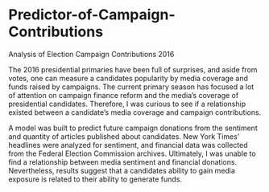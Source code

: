 # Predictor-of-Campaign-Contributions
Analysis of Election Campaign Contributions 2016

The 2016 presidential primaries have been full of surprises, and aside from votes, one can measure a candidates popularity by media coverage and funds raised by campaigns. The current primary season has focused a lot of attention on campaign finance reform and the media’s coverage of presidential candidates. Therefore, I was curious to see if a relationship existed between a candidate’s media coverage and campaign contributions.

A model was built to predict future campaign donations from the sentiment and quantity of articles published about candidates. New York Times’ headlines were analyzed for sentiment, and financial data was collected from the Federal Election Commission archives. Ultimately, I was unable to find a relationship between media sentiment and financial donations. Nevertheless, results suggest that a candidates ability to gain media exposure is related to their ability to generate funds.

